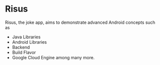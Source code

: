 # Risus
Risus, the joke app, aims to demonstrate advanced Android concepts such as 
* Java Libraries
* Android Libraries
* Backend
* Build Flavor 
* Google Cloud Engine among many more.
